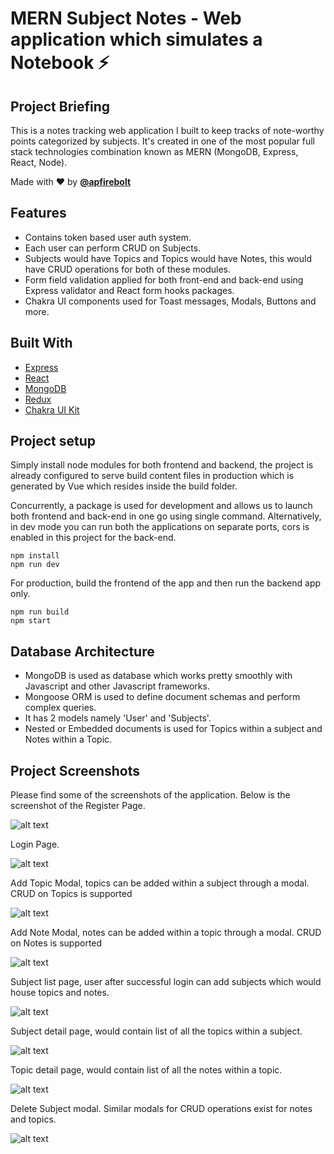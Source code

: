 # MERN Subject Notes - Web application which simulates a Notebook ⚡️

## Project Briefing

This is a notes tracking web application I built to keep tracks of note-worthy points categorized by subjects. It's created in one of the most popular full stack technologies combination known as MERN (MongoDB, Express, React, Node). 

Made with ❤️ by **[@apfirebolt](https://github.com/Apfirebolt/)**
## Features

- Contains token based user auth system. 
- Each user can perform CRUD on Subjects.
- Subjects would have Topics and Topics would have Notes, this would have CRUD operations for both of these modules.
- Form field validation applied for both front-end and back-end using Express validator and React form hooks packages.
- Chakra UI components used for Toast messages, Modals, Buttons and more. 

## Built With

* [Express](https://expressjs.com/)
* [React](https://reactjs.org/)
* [MongoDB](https://www.mongodb.com/)
* [Redux](https://redux.js.org/)
* [Chakra UI Kit](https://chakra-ui.com/)

## Project setup

Simply install node modules for both frontend and backend, the project is already configured to serve build content files in production which is generated by Vue which resides inside the build folder.

Concurrently, a package is used for development and allows us to launch both frontend and back-end in one go using single command. Alternatively, in dev mode you can run both the applications on separate ports, cors is enabled in this project for the back-end.

```
npm install
npm run dev
```

For production, build the frontend of the app and then run the backend app only. 

```
npm run build
npm start
```
## Database Architecture

- MongoDB is used as database which works pretty smoothly with Javascript and other Javascript frameworks. 
- Mongoose ORM is used to define document schemas and perform 
complex queries.
- It has 2 models namely 'User' and 'Subjects'.
- Nested or Embedded documents is used for Topics within a subject and Notes within a Topic.

## Project Screenshots

Please find some of the screenshots of the application. Below is the screenshot of the Register Page.

![alt text](./screenshots/register.png)

Login Page.

![alt text](./screenshots/login.png)

Add Topic Modal, topics can be added within a subject through a modal. CRUD on Topics is supported

![alt text](./screenshots/add_topic.png)

Add Note Modal, notes can be added within a topic through a modal. CRUD on Notes is supported

![alt text](./screenshots/add_note.png)

Subject list page, user after successful login can add subjects which would house topics and notes.

![alt text](./screenshots/subjects.png)

Subject detail page, would contain list of all the topics within a subject.

![alt text](./screenshots/subject_detail.png)

Topic detail page, would contain list of all the notes within a topic.

![alt text](./screenshots/topic_detail.png)

Delete Subject modal. Similar modals for CRUD operations exist for notes and topics.

![alt text](./screenshots/delete_subject.png)



